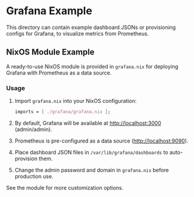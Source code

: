 # Grafana Example

This directory can contain example dashboard JSONs or provisioning configs for Grafana, to visualize metrics from Prometheus.

## NixOS Module Example

A ready-to-use NixOS module is provided in `grafana.nix` for deploying Grafana with Prometheus as a data source.

### Usage

1. Import `grafana.nix` into your NixOS configuration:

   ```nix
   imports = [ ./grafana/grafana.nix ];
   ```

2. By default, Grafana will be available at <http://localhost:3000> (admin/admin).
3. Prometheus is pre-configured as a data source (<http://localhost:9090>).
4. Place dashboard JSON files in `/var/lib/grafana/dashboards` to auto-provision them.
5. Change the admin password and domain in `grafana.nix` before production use.

See the module for more customization options.
